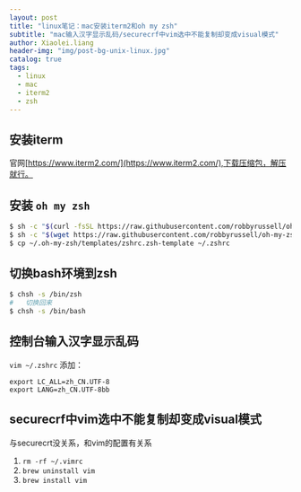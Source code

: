 ```yaml
---
layout: post
title: "linux笔记：mac安装iterm2和oh my zsh"
subtitle: "mac输入汉字显示乱码/securecrf中vim选中不能复制却变成visual模式"
author: Xiaolei.liang
header-img: "img/post-bg-unix-linux.jpg"
catalog: true
tags:
  - linux
  - mac
  - iterm2
  - zsh
---
```


## 安装iterm

官网[https://www.iterm2.com/](https://www.iterm2.com/),下载压缩包，解压就行。

## 安装 ``oh my zsh`` 

``` bash
$ sh -c "$(curl -fsSL https://raw.githubusercontent.com/robbyrussell/oh-my-zsh/master/tools/install.sh)" or
$ sh -c "$(wget https://raw.githubusercontent.com/robbyrussell/oh-my-zsh/master/tools/install.sh -O -)"
$ cp ~/.oh-my-zsh/templates/zshrc.zsh-template ~/.zshrc
```
## 切换bash环境到zsh

```bash
$ chsh -s /bin/zsh
#   切换回来
$ chsh -s /bin/bash
```

## 控制台输入汉字显示乱码

``vim ~/.zshrc`` 添加：

```
export LC_ALL=zh_CN.UTF-8
export LANG=zh_CN.UTF-8bb
```

## securecrf中vim选中不能复制却变成visual模式

与securecrt没关系，和vim的配置有关系
1. ``rm -rf ~/.vimrc``
2. ``brew uninstall vim``
3. ``brew install vim``